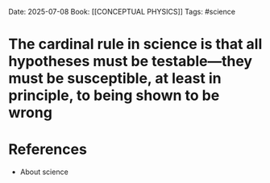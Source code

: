 Date: 2025-07-08
Book: [[CONCEPTUAL PHYSICS]]
Tags: #science 
# The cardinal rule in science is that all hypotheses must be testable—they must be susceptible, at least in principle, to being shown to be wrong



# References
- About science 